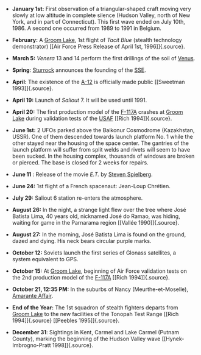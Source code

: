 ﻿

-   **January 1st:** First observation of a triangular-shaped craft moving very slowly at low altitude in complete silence (Hudson Valley, north of New York, and in part of Connecticut). This first wave ended on July 10th, 1986. A second one occurred from 1989 to 1991 in Belgium.


-   **February:** A [Groom Lake](Area51.html), 1st flight of *Tacit Blue*
    (stealth technology demonstrator) [\[Air Force Press Release of
    April 1st, 1996\]]{.source}.


-   **March 5:** *Venera* 13 and 14 perform the first drillings of the soil of [Venus](Venus.html).


- **Spring**: [Sturrock](SturrockPeterAndrew.html) announces the founding of the [SSE](SSE.html).


-   **April:** The existence of the [A-12](A12.html) is officially made public [\[Sweetman 1993\]]{.source}.


-   **April 19:** Launch of *Saliout* 7. It will be used until 1991.


-   **April 20:** The first production model of the [F-117A](F117.html) crashes at [Groom Lake](Area51.html) during validation tests of the [USAF](USAF.html) [\[Rich 1994\]]{.source}.


-   **June 1st:** 2 UFOs parked above the Baikonur Cosmodrome (Kazakhstan, USSR). One of them descended towards launch platform No. 1 while the other stayed near the housing of the space center. The gantries of the launch platform will suffer from split welds and rivets will seem to have been sucked. In the housing complex, thousands of windows are broken or pierced. The base is closed for 2 weeks for repairs.


-   **June 11** : Release of the movie *E.T.* by [Steven Spielberg](SpielbergSteven.html).


-   **June 24:** 1st flight of a French spacenaut: Jean-Loup Chrétien.


-   **July 29:** Saliout 6 station re-enters the atmosphere.


-   **August 26:** In the night, a strange light flew over the tree where José Batista Lima, 40 years old, nicknamed José do Ramao, was hiding, waiting for game in the Parnarama region [\[Vallée 1990\]]{.source}.


-   **August 27:** In the morning, José Batista Lima is found on the ground, dazed and dying. His neck bears circular purple marks.


-   **October 12:** Soviets launch the first series of Glonass satellites, a system equivalent to GPS.


-   **October 15:** At [Groom Lake](Area51.html), beginning of Air Force validation tests on the 2nd production model of the [F-117A](F117.html) [\[Rich 1994\]]{.source}.


-   **October 21, 12:35 PM:** In the suburbs of Nancy (Meurthe-et-Moselle), [Amarante Affair](1982-10-21_Amarantes.html).


-   **End of the Year:** The 1st squadron of stealth fighters departs from [Groom Lake](Area51.html) to the new facilities of the Tonopah Test Range [\[Rich 1994\]]{.source} [\[Peebles 1995\]]{.source}.


-   **December 31**: Sightings in Kent, Carmel and Lake Carmel (Putnam County), marking the beginning of the Hudson Valley wave [\[Hynek-Imbrogno-Pratt 1998\]]{.source}.
